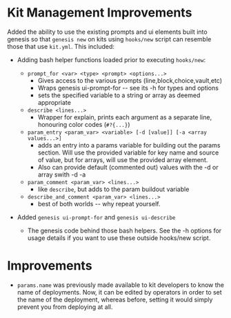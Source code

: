 # Kit Management Improvements

Added the ability to use the existing prompts and ui elements built into
genesis so that `genesis new` on kits using `hooks/new` script can resemble
those that use `kit.yml`.  This included:

* Adding bash helper functions loaded prior to executing `hooks/new`:
  * `prompt_for <var> <type> <prompt> <options...>`
    * Gives access to the various prompts (line,block,choice,vault,etc)
    * Wraps genesis ui-prompt-for -- see its -h for types and options
    * sets the specified variable to a string or array as deemed
      appropriate
  * `describe <lines...>`
    * Wrapper for explain, prints each argument as a separate line,
      honouring color codes (`#?{...}`)
  * `param_entry <param_var> <variable> [-d [value]] [-a <array values...>]`
    * adds an entry into a params variable for building out the params
      section.  Will use the provided variable for key name and source
      of value, but for arrays, will use the provided array element.
    * Also can provide default (commented out) values with the -d
      <value> or array swith -d -a <array values...>
  * `param_comment <param_var> <lines...>`
    * like `describe`, but adds to the param buildout variable
  * `describe_and_comment <param_var> <lines...>`
    * best of both worlds -- why repeat yourself.

* Added `genesis ui-prompt-for` and `genesis ui-describe`
  * The genesis code behind those bash helpers.  See the -h options for usage
    details if you want to use these outside hooks/new script.

# Improvements

* `params.name` was previously made available to kit developers to know the 
  name of deployments. Now, it can be edited by operators in order to
  set the name of the deployment, whereas before, setting it would simply
  prevent you from deploying at all.
